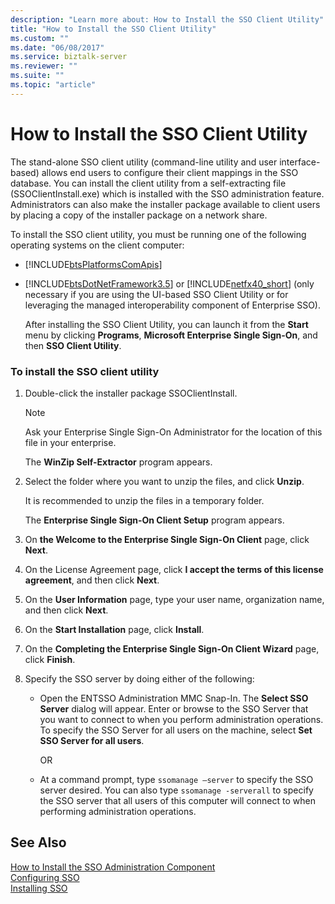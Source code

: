 ```yaml
---
description: "Learn more about: How to Install the SSO Client Utility"
title: "How to Install the SSO Client Utility"
ms.custom: ""
ms.date: "06/08/2017"
ms.service: biztalk-server
ms.reviewer: ""
ms.suite: ""
ms.topic: "article"
---
```

# How to Install the SSO Client Utility
The stand-alone SSO client utility (command-line utility and user interface-based) allows end users to configure their client mappings in the SSO database. You can install the client utility from a self-extracting file (SSOClientInstall.exe) which is installed with the SSO administration feature. Administrators can also make the installer package available to client users by placing a copy of the installer package on a network share.  
  
 To install the SSO client utility, you must be running one of the following operating systems on the client computer:  
  
- [!INCLUDE[btsPlatformsComApis](../includes/btsplatformscomapis-md.md)]  
  
- [!INCLUDE[btsDotNetFramework3.5](../includes/btsdotnetframework3-5-md.md)] or [!INCLUDE[netfx40_short](../includes/netfx40-short-md.md)] (only necessary if you are using the UI-based SSO Client Utility or for leveraging the managed interoperability component of Enterprise SSO).  
  
  After installing the SSO Client Utility, you can launch it from the **Start** menu by clicking **Programs**, **Microsoft Enterprise Single Sign-On**, and then **SSO Client Utility**.  
  
### To install the SSO client utility  
  
1.  Double-click the installer package SSOClientInstall.  
  
    > [!NOTE]
    >  Ask your Enterprise Single Sign-On Administrator for the location of this file in your enterprise.  
  
     The **WinZip Self-Extractor** program appears.  
  
2.  Select the folder where you want to unzip the files, and click **Unzip**.  
  
     It is recommended to unzip the files in a temporary folder.  
  
     The **Enterprise Single Sign-On Client Setup** program appears.  
  
3.  On **the Welcome to the Enterprise Single Sign-On Client** page, click **Next**.  
  
4.  On the License Agreement page, click **I accept the terms of this license agreement**, and then click **Next**.  
  
5.  On the **User Information** page, type your user name, organization name, and then click **Next**.  
  
6.  On the **Start Installation** page, click **Install**.  
  
7.  On the **Completing the Enterprise Single Sign-On Client Wizard** page, click **Finish**.  
  
8.  Specify the SSO server by doing either of the following:  
  
    -   Open the ENTSSO Administration MMC Snap-In. The **Select SSO Server** dialog will appear. Enter or browse to the SSO Server that you want to connect to when you perform administration operations. To specify the SSO Server for all users on the machine, select **Set SSO Server for all users**.  
  
         OR  
  
    -   At a command prompt, type `ssomanage –server` to specify the SSO server desired. You can also type `ssomanage -serverall` to specify the SSO server that all users of this computer will connect to when performing administration operations.  
  
## See Also  
 [How to Install the SSO Administration Component](../core/how-to-install-the-sso-administration-component.md)   
 [Configuring SSO](../core/configuring-sso.md)   
 [Installing SSO](../core/installing-sso.md)
